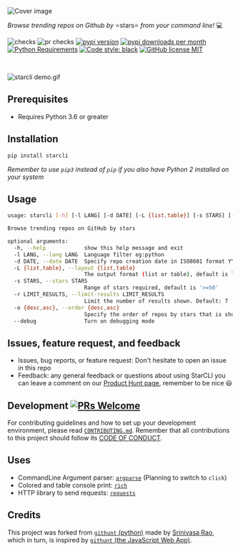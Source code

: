 ![Cover image](https://github.com/hedythedev/starcli/blob/main/starcli-small-cover.png)

*Browse trending repos on Github by*
⭐stars⭐
*from your command line!* 💻

![checks](https://github.com/hedythedev/starcli/workflows/checks/badge.svg)
![pr checks](https://github.com/hedythedev/starcli/workflows/pr%20checks/badge.svg)
[![pypi version](https://img.shields.io/pypi/v/starcli)](https://pypi.org/project/starcli/)
[![pypi downloads per month](https://img.shields.io/pypi/dm/starcli)](https://pypi.org/project/starcli/)
[![Python Requirements](https://img.shields.io/pypi/pyversions/starcli)](https://pypi.org/project/starcli/)
[![Code style: black](https://img.shields.io/badge/code%20style-black-000000.svg)](https://github.com/psf/black)
[![GitHub license MIT](https://img.shields.io/github/license/hedythedev/starcli.svg)](https://github.com/hedythedev/starcli/blob/main/LICENSE)

<br>

<!--Below is a demo gif-->
![starcli demo.gif](https://github.com/hedythedev/starcli/blob/main/demo.gif)




## Prerequisites

* Requires Python 3.6 or greater

## Installation

```sh
pip install starcli
```
*Remember to use `pip3` instead of `pip` if you also have Python 2 installed on your system*

## Usage

```sh
usage: starcli [-h] [-l LANG] [-d DATE] [-L {list,table}] [-s STARS] [-r LIMIT_RESULTS] [-o {desc,asc}] [--debug]

Browse trending repos on GitHub by stars

optional arguments:
  -h, --help            show this help message and exit
  -l LANG, --lang LANG  Language filter eg:python
  -d DATE, --date DATE  Specify repo creation date in ISO8601 format YYYY-MM-DD
  -L {list,table}, --layout {list,table}
                        The output format (list or table), default is list
  -s STARS, --stars STARS
                        Range of stars required, default is '>=50'
  -r LIMIT_RESULTS, --limit-results LIMIT_RESULTS
                        Limit the number of results shown. Default: 7
  -o {desc,asc}, --order {desc,asc}
                        Specify the order of repos by stars that is shown, 'desc' or 'asc', default: desc
  --debug               Turn on debugging mode
```

## Issues, feature request, and feedback

* Issues, bug reports, or feature request: Don't hesitate to open an issue in this repo
* Feedback: any general feedback or questions about using StarCLI you can leave a comment 
on our [Product Hunt page](https://www.producthunt.com/posts/starcli), remember to be nice :smiley:


## Development    [![PRs Welcome](https://img.shields.io/badge/PRs-welcome-brightgreen.svg?style=flat-square)](http://makeapullrequest.com)

For contributing guidelines and how to set up your development environment, please 
read [`CONTRIBUTING.md`](https://github.com/hedythedev/starcli/blob/main/CONTRIBUTING.md).
Remember that all contributions to this project should follow its 
[CODE OF CONDUCT](https://github.com/hedythedev/starcli/blob/main/CODE_OF_CONDUCT.md).

## Uses

* CommandLine Argument parser: [`argparse`](https://github.com/python/cpython/blob/master/Lib/argparse.py)
(Planning to switch to `click`)
* Colored and table console print: [`rich`](https://github.com/willmcgugan/rich)
* HTTP library to send requests: [`requests`](https://github.com/psf/requests)


## Credits

This project was forked from
[`githunt` (python)](https://github.com/SriNandan33/githunt)
made by [Srinivasa Rao](https://github.com/SriNandan33), which
in turn, is inspired by
[`githunt` (the JavaScript Web App)](https://github.com/kamranahmedse/githunt).

